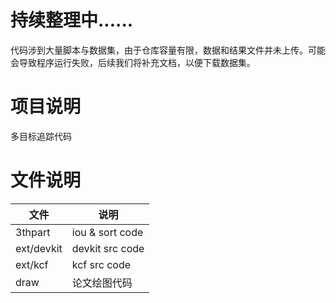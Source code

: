 # 持续整理中......
代码涉到大量脚本与数据集，由于仓库容量有限，数据和结果文件并未上传。可能会导致程序运行失败，后续我们将补充文档，以便下载数据集。


# 项目说明
多目标追踪代码

# 文件说明
|文件|说明|
|--|-----|
|3thpart|iou & sort code|
|ext/devkit|devkit src code|
|ext/kcf|kcf src code|
|draw|论文绘图代码|

